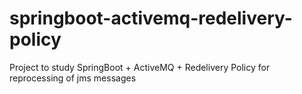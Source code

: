 # springboot-activemq-redelivery-policy
Project to study SpringBoot + ActiveMQ + Redelivery Policy for reprocessing of jms messages
